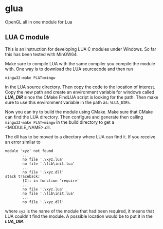 # glua
OpenGL all in one module for Lua

## LUA C module
This is an instruction for developing LUA C modules under Windows. So far this has been tested with MinGW64.

Make sure to compile LUA with the same compiler you compile the module with. One way is to download the LUA sourcecode and then run

```mingw32-make PLAT=mingw```

in the LUA source directory. Then copy the code to the location of interest. Copy the new path and create an environment variable for windows called ***LUA_DIR*** since the CMake FindLUA script is looking for the path. Then make sure to use this environment variable in the path as: ```%LUA_DIR%```.

Now you can try to build the module using CMake. Make sure that CMake can find the LUA directory. Then configure and generate then calling ```mingw32-make PLAT=mingw``` in the build directory to get a <MODULE_NAME>.dll.

The dll has to be moved to a directory where LUA can find it. If you receive an error similar to

```
module 'xyz' not found
        ...
        no file '.\xyz.lua'
        no file '.\lib\init.lua'
        ...
        no file '.\xyz.dll'
stack traceback:
        [C]: in function 'require'
        ...
        no file '.\xyz.lua'
        no file '.\lib\init.lua'
        ...
        no file '.\xyz.dll'
```
where ```xyz``` is the name of the module that had been required, it means that LUA couldn't find the module. A possible location would be to put it in the ***LUA_DIR***.